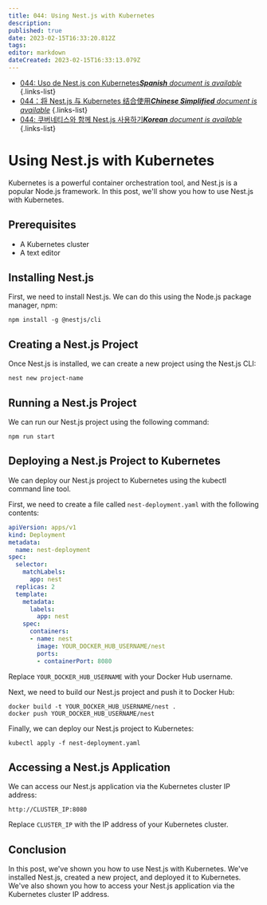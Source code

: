 ```yaml
---
title: 044: Using Nest.js with Kubernetes
description: 
published: true
date: 2023-02-15T16:33:20.812Z
tags: 
editor: markdown
dateCreated: 2023-02-15T16:33:13.079Z
---
```


- [044: Uso de Nest.js con Kubernetes***Spanish** document is available*](/es/Knowledge-base/Nest-js/Learning/044-using-nest-js-with-kubernetes)
{.links-list}
- [044：将 Nest.js 与 Kubernetes 结合使用***Chinese Simplified** document is available*](/zh/Knowledge-base/Nest-js/Learning/044-using-nest-js-with-kubernetes)
{.links-list}
- [044: 쿠버네티스와 함께 Nest.js 사용하기***Korean** document is available*](/ko/Knowledge-base/Nest-js/Learning/044-using-nest-js-with-kubernetes)
{.links-list}


# Using Nest.js with Kubernetes

Kubernetes is a powerful container orchestration tool, and Nest.js is a popular Node.js framework. In this post, we'll show you how to use Nest.js with Kubernetes.

## Prerequisites

- A Kubernetes cluster
- A text editor

## Installing Nest.js

First, we need to install Nest.js. We can do this using the Node.js package manager, npm:

```
npm install -g @nestjs/cli
```

## Creating a Nest.js Project

Once Nest.js is installed, we can create a new project using the Nest.js CLI:

```
nest new project-name
```

## Running a Nest.js Project

We can run our Nest.js project using the following command:

```
npm run start
```

## Deploying a Nest.js Project to Kubernetes

We can deploy our Nest.js project to Kubernetes using the kubectl command line tool.

First, we need to create a file called `nest-deployment.yaml` with the following contents:

```yaml
apiVersion: apps/v1
kind: Deployment
metadata:
  name: nest-deployment
spec:
  selector:
    matchLabels:
      app: nest
  replicas: 2
  template:
    metadata:
      labels:
        app: nest
    spec:
      containers:
      - name: nest
        image: YOUR_DOCKER_HUB_USERNAME/nest
        ports:
        - containerPort: 8080
```

Replace `YOUR_DOCKER_HUB_USERNAME` with your Docker Hub username.

Next, we need to build our Nest.js project and push it to Docker Hub:

```
docker build -t YOUR_DOCKER_HUB_USERNAME/nest .
docker push YOUR_DOCKER_HUB_USERNAME/nest
```

Finally, we can deploy our Nest.js project to Kubernetes:

```
kubectl apply -f nest-deployment.yaml
```

## Accessing a Nest.js Application

We can access our Nest.js application via the Kubernetes cluster IP address:

```
http://CLUSTER_IP:8080
```

Replace `CLUSTER_IP` with the IP address of your Kubernetes cluster.

## Conclusion

In this post, we've shown you how to use Nest.js with Kubernetes. We've installed Nest.js, created a new project, and deployed it to Kubernetes. We've also shown you how to access your Nest.js application via the Kubernetes cluster IP address.